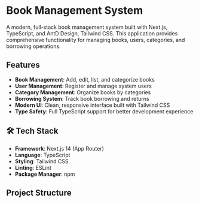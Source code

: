 # Book Management System

A modern, full-stack book management system built with Next.js, TypeScript, and AntD Design, Tailwind CSS. This application provides comprehensive functionality for managing books, users, categories, and borrowing operations.

## Features

- **Book Management**: Add, edit, list, and categorize books
- **User Management**: Register and manage system users
- **Category Management**: Organize books by categories
- **Borrowing System**: Track book borrowing and returns
- **Modern UI**: Clean, responsive interface built with Tailwind CSS
- **Type Safety**: Full TypeScript support for better development experience

## 🛠️ Tech Stack

- **Framework**: Next.js 14 (App Router)
- **Language**: TypeScript
- **Styling**: Tailwind CSS
- **Linting**: ESLint
- **Package Manager**: npm

## Project Structure
